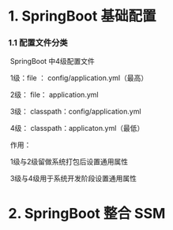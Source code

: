 # 1. SpringBoot 基础配置

### 	1.1 配置文件分类

​		SpringBoot 中4级配置文件

​		1级：file ： config/application.yml（最高）

​		2级： file： application.yml

​		3级： classpath：config/application.yml

​		4级： classpath：applicaton.yml（最低）

​		作用：

​			1级与2级留做系统打包后设置通用属性

​			3级与4级用于系统开发阶段设置通用属性

# 2. SpringBoot 整合 SSM

​	


